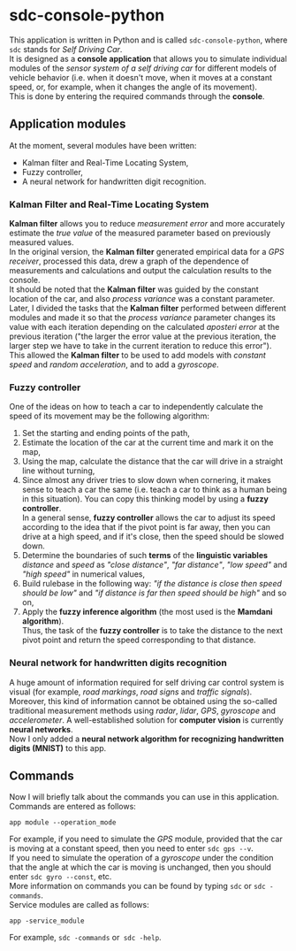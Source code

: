 # sdc-console-python    
This application is written in Python and is called `sdc-console-python`, where` sdc` stands for *Self Driving Car*.    
It is designed as a **console application** that allows you to simulate individual modules of the *sensor system of a self driving car* for different models of vehicle behavior (i.e. when it doesn't move, when it moves at a constant speed, or, for example, when it changes the angle of its movement).    
This is done by entering the required commands through the **console**.
## Application modules
At the moment, several modules have been written:
- Kalman filter and Real-Time Locating System,
- Fuzzy controller,
- A neural network for handwritten digit recognition.
### Kalman Filter and Real-Time Locating System
**Kalman filter** allows you to reduce *measurement error* and more accurately estimate the *true value* of the measured parameter based on previously measured values.    
In the original version, the **Kalman filter** generated empirical data for a *GPS receiver*, processed this data, drew a graph of the dependence of measurements and calculations and output the calculation results to the console.    
It should be noted that the **Kalman filter** was guided by the constant location of the car, and also *process variance* was a constant parameter.    
Later, I divided the tasks that the **Kalman filter** performed between different modules and made it so that the *process variance* parameter changes its value with each iteration depending on the calculated *aposteri error* at the previous iteration ("the larger the error value at the previous iteration, the larger step we have to take in the current iteration to reduce this error").    
This allowed the **Kalman filter** to be used to add models with *constant speed* and *random acceleration*, and to add a *gyroscope*.
### Fuzzy controller
One of the ideas on how to teach a car to independently calculate the speed of its movement may be the following algorithm:
1. Set the starting and ending points of the path,
2. Estimate the location of the car at the current time and mark it on the map,
3. Using the map, calculate the distance that the car will drive in a straight line without turning,
4. Since almost any driver tries to slow down when cornering, it makes sense to teach a car the same (i.e. teach a car to think as a human being in this situation). 
You can copy this thinking model by using a **fuzzy controller**.    
In a general sense, **fuzzy controller** allows the car to adjust its speed according to the idea that if the pivot point is far away, then you can drive at a high speed, and if it's close, then the speed should be slowed down.
1. Determine the boundaries of such **terms** of the **linguistic variables** *distance* and *speed* as *"close distance"*, *"far distance"*, *"low speed"* and *"high speed"* in numerical values,
2. Build rulebase in the following way: *"if the distance is close then speed should be low"* and *"if distance is far then speed should be high"* and so on,
3. Apply the **fuzzy inference algorithm** (the most used is the **Mamdani algorithm**).    
Thus, the task of the **fuzzy controller** is to take the distance to the next pivot point and return the speed corresponding to that distance.
### Neural network for handwritten digits recognition
A huge amount of information required for self driving car control system is visual (for example, *road markings*, *road signs* and *traffic signals*).    
Moreover, this kind of information cannot be obtained using the so-called traditional measurement methods using *radar*, *lidar*, *GPS*, *gyroscope* and *accelerometer*. A well-established solution for **computer vision** is currently **neural networks**.    
Now I only added a **neural network algorithm for recognizing handwritten digits (MNIST)** to this app.
## Commands
Now I will briefly talk about the commands you can use in this application.
Commands are entered as follows:
```
app module --operation_mode
```
For example, if you need to simulate the *GPS* module, provided that the car is moving at a constant speed, then you need to enter `sdc gps --v`.    
If you need to simulate the operation of a *gyroscope* under the condition that the angle at which the car is moving is unchanged, then you should enter `sdc gyro --const`, etc.    
More information on commands you can be found by typing `sdc` or `sdc -commands`.    
Service modules are called as follows:
```
app -service_module
```
For example, `sdc -commands` or` sdc -help`.
